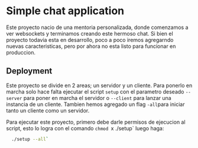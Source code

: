 # Simple chat application

Este proyecto nacio de una mentoria personalizada, donde comenzamos a ver
websockets y terminamos creando este hermoso chat. Si bien el proyecto todavia
esta en desarrollo, poco a poco iremos agregarndo nuevas caracteristicas, pero 
por ahora no esta listo para funcionar en produccion.

## Deployment

Este proyecto se divide en 2 areas; un servidor y un cliente.
Para ponerlo en marcha solo hace falta ejecutar el script `setup`
con el parametro deseado `--server` para poner en marcha el servidor 
o `--client` para lanzar una instancia de un cliente. Tambien hemos agregado
un flag `-all`para iniciar tanto un cliente como un servidor.

Para ejecutar este proyecto, primero debe
darle permisos de ejecucion al script, esto
lo logra con el comando `chmod `x ./setup`
luego haga:

```bash
  ./setup --all`
```
